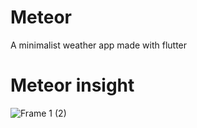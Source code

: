 # Meteor

A minimalist weather app made with flutter

# Meteor insight

![Frame 1 (2)](https://user-images.githubusercontent.com/69945589/115912884-bfe27780-a424-11eb-8389-335038a9ae99.jpg)



